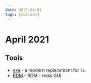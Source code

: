 ```yaml
---
date: 2021-04-01
tags: [notices]
---
```


# April 2021

## Tools

* [exa](https://the.exa.website/) - a modern replacement for `ls`.
* [RDM](https://apps.apple.com/cz/app/rdm-gui-for-redis/id1475905948?l=cs&mt=12)  - RDM - redis GUI
